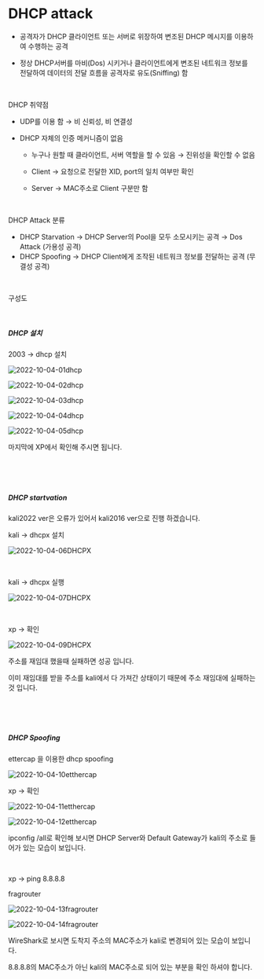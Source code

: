# DHCP attack

- 공격자가 DHCP 클라이언트 또는 서버로 위장하여 변조된 DHCP 메시지를 이용하여 수행하는 공격 

- 정상 DHCP서버를 마비(Dos) 시키거나 클라이언트에게 변조된 네트워크 정보를 전달하여 데이터의 전달 흐름을 공격자로 유도(Sniffing) 함

<br>

DHCP 취약점 

- UDP를 이용 함 → 비 신뢰성, 비 연결성 

- DHCP 자체의 인증 메커니즘이 없음 

  - 누구나 원할 때 클라이언트, 서버 역할을 할 수 있음 → 진위성을 확인할 수 없음 

  - Client → 요청으로 전달한 XID, port의 일치 여부만 확인 

  - Server → MAC주소로 Client 구분만 함

<br>

 DHCP Attack 분류 

- DHCP Starvation → DHCP Server의 Pool을 모두 소모시키는 공격 → Dos Attack (가용성 공격)
- DHCP Spoofing → DHCP Client에게 조작된 네트워크 정보를 전달하는 공격 (무결성 공격)

<br>

구성도



<br>

##### DHCP 설치

2003 -> dhcp 설치

![2022-10-04-01dhcp](../images/2022-10-04-DHCPattack/2022-10-04-01dhcp.jpg)

![2022-10-04-02dhcp](../images/2022-10-04-DHCPattack/2022-10-04-02dhcp.jpg)

![2022-10-04-03dhcp](../images/2022-10-04-DHCPattack/2022-10-04-03dhcp.jpg)

![2022-10-04-04dhcp](../images/2022-10-04-DHCPattack/2022-10-04-04dhcp.jpg)

![2022-10-04-05dhcp](../images/2022-10-04-DHCPattack/2022-10-04-05dhcp.jpg)

마지막에 XP에서 확인해 주시면 됩니다.

<br>

<br>

<br>

##### DHCP startvation

kali2022 ver은 오류가 있어서 kali2016 ver으로 진행 하겠습니다.

kali -> dhcpx 설치

![2022-10-04-06DHCPX](../images/2022-10-04-DHCPattack/2022-10-04-06DHCPX.jpg)

<br>

kali -> dhcpx 실행

![2022-10-04-07DHCPX](../images/2022-10-04-DHCPattack/2022-10-04-07DHCPX.jpg)

<br>

xp -> 확인

![2022-10-04-09DHCPX](../images/2022-10-04-DHCPattack/2022-10-04-09DHCPX.jpg)

주소를 재임대 했을때 실패하면 성공 입니다.

이미 재임대를 받을 주소를 kali에서 다 가져간 상태이기 때문에 주소 재임대에 실패하는 것 입니다.

<br>

<br>

<br>

##### DHCP Spoofing 

ettercap 을 이용한 dhcp spoofing

![2022-10-04-10etthercap](../images/2022-10-04-DHCPattack/2022-10-04-10etthercap.jpg)

xp -> 확인

![2022-10-04-11etthercap](../images/2022-10-04-DHCPattack/2022-10-04-11etthercap.jpg)

![2022-10-04-12etthercap](../images/2022-10-04-DHCPattack/2022-10-04-12etthercap.jpg)

ipconfig /all로 확인해 보시면 DHCP Server와 Default Gateway가 kali의 주소로 들어가 있는 모습이 보입니다.

<br>

xp -> ping 8.8.8.8

fragrouter

![2022-10-04-13fragrouter](../images/2022-10-04-DHCPattack/2022-10-04-13fragrouter.jpg)

![2022-10-04-14fragrouter](../images/2022-10-04-DHCPattack/2022-10-04-14fragrouter.jpg)

WireShark로 보시면 도착지 주소의 MAC주소가 kali로 변경되어 있는 모습이 보입니다. 

8.8.8.8의 MAC주소가 아닌 kali의 MAC주소로 되어 있는 부분을 확인 하셔야 합니다.

<br>

